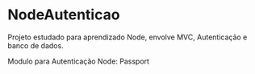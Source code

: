 # NodeAutenticao
Projeto estudado  para aprendizado Node, envolve MVC, Autenticação e banco de dados.

Modulo para Autenticação Node:
Passport
